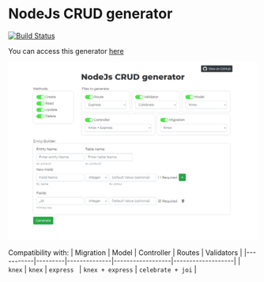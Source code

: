  NodeJs CRUD generator
====================
[![Build Status](https://travis-ci.org/ArthurMbraga/nodejs-crud-generator.svg?branch=master)](https://travis-ci.org/ArthurMbraga/nodejs-crud-generator)

You can access this generator [here](https://peaceful-goldwasser-fcf2cc.netlify.app)

![CRUD main page](https://raw.githubusercontent.com/ArthurMbraga/nodejs-crud-generator/master/print.png)

Compatibility with:
| Migration |  Model  |  Controller  |      Routes      |     Validators    | 
|-----------|---------|--------------|------------------|-------------------|
| ` knex`   | `knex`  |  `express `  | `knex + express` | `celebrate + joi` |  

